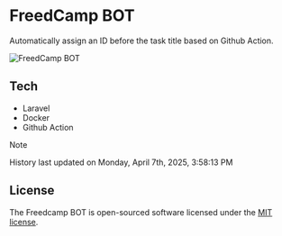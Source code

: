# FreedCamp BOT

Automatically assign an ID before the task title based on Github Action.

![FreedCamp BOT](https://repository-images.githubusercontent.com/737932867/7d34798b-2680-471c-b089-a78a718d3d6a)

## Tech

- Laravel
- Docker
- Github Action

> [!NOTE]  
> History last updated on Monday, April 7th, 2025, 3:58:13 PM

## License

The Freedcamp BOT is open-sourced software licensed under the [MIT license](https://opensource.org/licenses/MIT).
